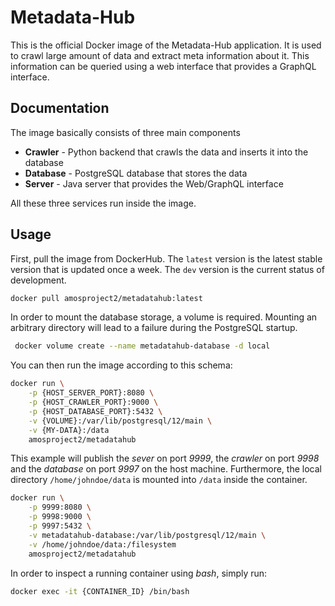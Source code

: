 # Metadata-Hub

This is the official Docker image of the Metadata-Hub application.
It is used to crawl large amount of data and extract meta information about it. This information can be queried using a web interface that
provides a GraphQL interface.

## Documentation

The image basically consists of three main components

-  **Crawler** - Python backend that crawls the data and inserts it into the database
- **Database** - PostgreSQL database that stores the data
- **Server** - Java server that provides the Web/GraphQL interface

All these three services run inside the image.

## Usage

First, pull the image from DockerHub. The ```latest``` version is the latest stable version that is updated once a week. The ```dev``` version is the current status of development.

```bash
docker pull amosproject2/metadatahub:latest
```


In order to mount the database storage, a volume is required. Mounting
an arbitrary directory will lead to a failure during the PostgreSQL startup.

```bash
 docker volume create --name metadatahub-database -d local
```

You can then run the image according to this schema:

```bash
docker run \
    -p {HOST_SERVER_PORT}:8080 \
    -p {HOST_CRAWLER_PORT}:9000 \
    -p {HOST_DATABASE_PORT}:5432 \
    -v {VOLUME}:/var/lib/postgresql/12/main \
    -v {MY-DATA}:/data
    amosproject2/metadatahub
```

This example will publish the *sever* on port *9999*, the *crawler* on
port *9998* and the *database* on port *9997* on the host machine.
Furthermore, the local directory ```/home/johndoe/data``` is mounted into
```/data``` inside the container.

```bash
docker run \
    -p 9999:8080 \
    -p 9998:9000 \
    -p 9997:5432 \
    -v metadatahub-database:/var/lib/postgresql/12/main \
    -v /home/johndoe/data:/filesystem
    amosproject2/metadatahub
```

In order to inspect a running container using *bash*, simply run:

```bash
docker exec -it {CONTAINER_ID} /bin/bash
```

